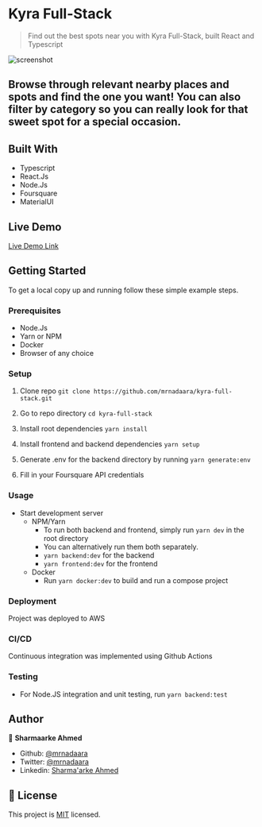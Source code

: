 # Kyra Full-Stack

> Find out the best spots near you with Kyra Full-Stack, built React and Typescript

![screenshot](./demo.gif)

## Browse through relevant nearby places and spots and find the one you want! You can also filter by category so you can really look for that sweet spot for a special occasion.

## Built With

- Typescript
- React.Js
- Node.Js
- Foursquare
- MaterialUI

## Live Demo

[Live Demo Link](https://kyra-full-stack-development-test.link/)

## Getting Started

To get a local copy up and running follow these simple example steps.

### Prerequisites

- Node.Js
- Yarn or NPM
- Docker
- Browser of any choice

### Setup

1. Clone repo ``` git clone https://github.com/mrnadaara/kyra-full-stack.git ```

2. Go to repo directory ``` cd kyra-full-stack ```

3. Install root dependencies ``` yarn install ```

4. Install frontend and backend dependencies ``` yarn setup ```

5. Generate .env for the backend directory by running ``` yarn generate:env ```

6. Fill in your Foursquare API credentials 

### Usage

- Start development server
  - NPM/Yarn
    - To run both backend and frontend, simply run ``` yarn dev ``` in the root directory
    - You can alternatively run them both separately.
    - ``` yarn backend:dev ``` for the backend
    - ``` yarn frontend:dev ``` for the frontend
  - Docker
    - Run ``` yarn docker:dev ``` to build and run a compose project

### Deployment

Project was deployed to AWS

### CI/CD

Continuous integration was implemented using Github Actions

### Testing

- For Node.JS integration and unit testing, run ``` yarn backend:test ```

## Author

👤 **Sharmaarke Ahmed**

- Github: [@mrnadaara](https://github.com/mrnadaara)
- Twitter: [@mrnadaara](https://twitter.com/mrnadaara)
- Linkedin: [Sharma'arke Ahmed](https://www.linkedin.com/in/sharmarke-ahmed/)

## 📝 License

This project is [MIT](lic.url) licensed.
